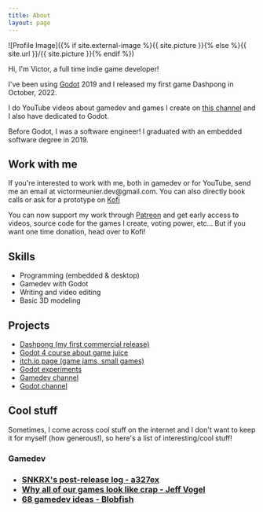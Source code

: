 ```yaml
---
title: About
layout: page
---
```

![Profile Image]({% if site.external-image %}{{ site.picture }}{% else %}{{ site.url }}/{{ site.picture }}{% endif %})

<p>Hi, I'm Victor, a full time indie game developer!</p>

<p>I've been using <a href="https://godotengine.org/">Godot</a> 2019 and I released my first game Dashpong in October, 2022.</p>

<p>I do YouTube videos about gamedev and games I create on <a href="https://www.youtube.com/@MrEliptik">this channel</a> and I also have  dedicated to Godot.</p>

<p>Before Godot, I was a software engineer! I graduated with an embedded software degree in 2019.</p>

<h2>Work with me</h2>

<p>If you're interested to work with me, both in gamedev or for YouTube, send me an email at victormeunier.dev@gmail.com. You can also directly book calls or ask for a prototype on <a href="https://ko-fi.com/mreliptik/commissions">Kofi</a></p>

<p>You can now support my work through <a href="https://patreon.com/MrEliptik">Patreon</a> and get early access to videos, source code for the games I create, voting power, etc... But if you want one time donation, head over to Kofi!</p>

<script type='text/javascript' src='https://storage.ko-fi.com/cdn/widget/Widget_2.js'></script><script type='text/javascript'>kofiwidget2.init('Support Me on Ko-fi', '#29abe0', 'H2H23ODS7');kofiwidget2.draw();</script> 

<h2>Skills</h2>

<ul class="skill-list">
	<li>Programming (embedded & desktop)</li>
	<li>Gamedev with Godot</li>
	<li>Writing and video editing</li>
	<li>Basic 3D modeling</li>
</ul>

<h2>Projects</h2>

<ul>
	<li><a href="https://store.steampowered.com/app/1729250/Dashpong/">Dashpong (my first commercial release)</a></li>
	<li><a href="https://www.udemy.com/course/learn-how-to-make-a-game-juicy-in-godot-4/?referralCode=1652C74B848551E05DAE">Godot 4 course about game juice</a></li>
	<li><a href="https://mreliptik.itch.io/">itch.io page (game jams, small games)</a></li>
	<li><a href="https://github.com/MrEliptik/godot_experiments">Godot experiments</a></li>
	<li><a href="https://www.youtube.com/@MrEliptik">Gamedev channel</a></li>
	<li><a href="https://www.youtube.com/@mrelipteach">Godot channel</a></li>
</ul>

<h2>Cool stuff</h2>

Sometimes, I come across cool stuff on the internet and I don't want to keep it for myself (how generous!), so here's a list of interesting/cool stuff!

<h3>Gamedev<h3>
<ul>
	<li><a href="https://a327ex.com/posts/snkrx_log/">SNKRX's post-release log - a327ex</a></li>
	<li><a href="http://jeff-vogel.blogspot.com/2019/08/why-all-of-our-games-look-like-crap.html">Why all of our games look like crap - Jeff Vogel</a></li>
	<li><a href="https://www.blobfish.dev/69-gamedev-ideas/">68 gamedev ideas - Blobfish</a></li>
</ul>
